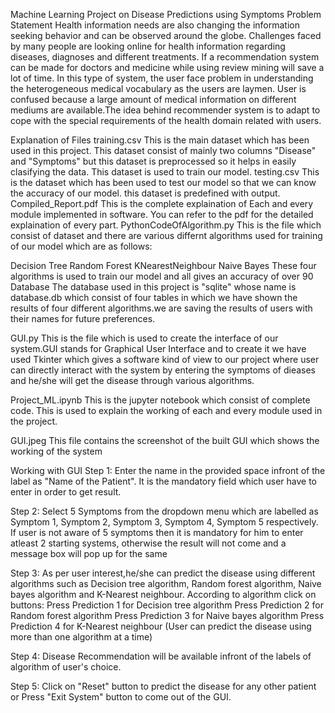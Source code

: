 Machine Learning Project on Disease Predictions using Symptoms
Problem Statement
Health information needs are also changing the information seeking behavior and can be observed around the globe. Challenges faced by many people are looking online for health information regarding diseases, diagnoses and different treatments. If a recommendation system can be made for doctors and medicine while using review mining will save a lot of time. In this type of system, the user face problem in understanding the heterogeneous medical vocabulary as the users are laymen. User is confused because a large amount of medical information on different mediums are available.The idea behind recommender system is to adapt to cope with the special requirements of the health domain related with users.

Explanation of Files
training.csv
This is the main dataset which has been used in this project. This dataset consist of mainly two columns "Disease" and "Symptoms" but this dataset is preprocessed so it helps in easily clasifying the data. This dataset is used to train our model.
testing.csv
This is the dataset which has been used to test our model so that we can know the accuracy of our model. this dataset is predefined with output.
Compiled_Report.pdf
This is the complete explaination of Each and every module implemented in software. You can refer to the pdf for the detailed explaination of every part.
PythonCodeOfAlgorithm.py
This is the file which consist of dataset and there are various differnt algorithms used for training of our model which are as follows:

Decision Tree
Random Forest
KNearestNeighbour
Naive Bayes These four algorithms is used to train our model and all gives an accuracy of over 90
Database
The database used in this project is "sqlite" whose name is database.db which consist of four tables in which we have shown the results of four different algorithms.we are saving the results of users with their names for future preferences. 

GUI.py
This is the file which is used to create the interface of our system.GUI stands for Graphical User Interface and to create it we have used Tkinter which gives a software kind of view to our project where user can directly interact with the system by entering the symptoms of dieases and he/she will get the disease through various algorithms.

Project_ML.ipynb
This is the jupyter notebook which consist of complete code. This is used to explain the working of each and every module used in the project.

GUI.jpeg
This file contains the screenshot of the built GUI which shows the working of the system

Working with GUI
Step 1:
Enter the name in the provided space infront of the label as "Name of the Patient". It is the mandatory field which user have to enter in order to get result.

Step 2:
Select 5 Symptoms from the dropdown menu which are labelled as Symptom 1, Symptom 2, Symptom 3, Symptom 4, Symptom 5 respectively. If user is not aware of 5 symptoms then it is mandatory for him to enter atleast 2 starting systems, otherwise the result will not come and a message box will pop up for the same

Step 3:
As per user interest,he/she can predict the disease using different algorithms such as Decision tree algorithm, Random forest algorithm, Naive bayes algorithm and K-Nearest neighbour. According to algorithm click on buttons:
Press Prediction 1 for Decision tree algorithm
Press Prediction 2 for Random forest algorithm
Press Prediction 3 for Naive bayes algorithm
Press Prediction 4 for K-Nearest neighbour
(User can predict the disease using more than one algorithm at a time)

Step 4:
Disease Recommendation will be available infront of the labels of algorithm of user's choice.

Step 5:
Click on "Reset" button to predict the disease for any other patient or Press "Exit System" button to come out of the GUI.


 

